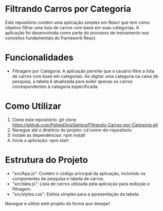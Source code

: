 # Filtrando Carros por Categoria 

Este repositório contém uma aplicação simples em React que tem como objetivo filtrar uma lista de carros com base em suas categorias. A aplicação foi desenvolvida como parte do processo de treinamento nos conceitos fundamentais do framework React. 

# Funcionalidades 

* Filtragem por Categoria: A aplicação permite que o usuário filtre a lista de carros com base em categorias. Ao digitar uma categoria na caixa de pesquisa, a tabela é atualizada para exibir apenas os carros correspondentes à categoria especificada. 

# Como Utilizar 
1. Clone este repositório: git clone https://github.com/FelipeDinizSantos/Filtrando-Carros-por-Categoria.git
2. Navegue até o diretório do projeto: cd nome-do-repositorio
3. Instale as dependências: npm install
4. Inicie a aplicação: npm start

# Estrutura do Projeto 
* "src/App.js": Contém o código principal da aplicação, incluindo os componentes de pesquisa e tabela de carros.
* "src/data.js": Lista de carros utilizada pela aplicação para exibição e filtragem.
* "src/styles.css": Estilos simples para a apresentação da tabela. 

Navegue e utilize este projeto da forma que desejar! 

